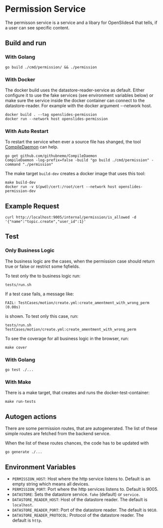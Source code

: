 # Permission Service

The permisson service is a service and a libary for OpenSlides4 that tells, if a
user can see specific content.

## Build and run

### With Golang

```
go build ./cmd/permission/ && ./permission
```


### With Docker

The docker build uses the datastore-reader-service as default. Either configure
it to use the fake services (see environment variables below) or make sure the
service inside the docker container can connect to the datastore-reader. For
example with the docker argument --network host.

```
docker build . --tag openslides-permission
docker run --network host openslides-permission
```


### With Auto Restart

To restart the service when ever a source file has shanged, the tool
[CompileDaemon](https://github.com/githubnemo/CompileDaemon) can help.

```
go get github.com/githubnemo/CompileDaemon
CompileDaemon -log-prefix=false -build "go build ./cmd/permission" -command "./permission"
```

The make target `build-dev` creates a docker image that uses this tool:

```
make build-dev
docker run -v $(pwd)/cert:/root/cert --network host openslides-permission-dev
```


## Example Request

```
curl http://localhost:9005/internal/permission/is_allowed -d '{"name":"topic.create","user_id":1}'
```


## Test

### Only Business Logic

The business logic are the cases, when the permission case should return true or
false or restrict some fqfields.

To test only the to business logic run:

```
tests/run.sh
```

If a test case fails, a message like:

```
FAIL: TestCases/motion/create.yml:create_amentment_with_wrong_perm (0.00s)
```

is shown. To test only this case, run:

```
tests/run.sh TestCases/motion/create.yml:create_amentment_with_wrong_perm
```

To see the coverage for all business logic in the browser, run:

```
make cover
```

### With Golang

```
go test ./...
```


### With Make

There is a make target, that creates and runs the docker-test-container:

```
make run-tests
```


## Autogen actions

There are some permission routes, that are autogenerated. The list of these
simple routes are fetched from the backend service.

When the list of these routes chances, the code has to be updated with

```
go generate ./...
```


## Environment Variables

* `PERMISSION_HOST`: Host where the http service listens to. Default is an empty
  string which means all devices.
* `PERMISSION_PORT`: Port where the http services listens to. Default is 9005.
* `DATASTORE`: Sets the datastore service. `fake` (default) or `service`.
* `DATASTORE_READER_HOST`: Host of the datastore reader. The default is
  `localhost`.
* `DATASTORE_READER_PORT`: Port of the datastore reader. The default is `9010`.
* `DATASTORE_READER_PROTOCOL`: Protocol of the datastore reader. The default is
  `http`.